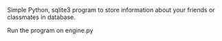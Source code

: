 Simple Python, sqlite3 program to store information about your friends or classmates in database.

Run the program on engine.py
